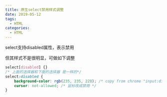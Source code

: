 ```yaml
---
title: 原生select禁用样式调整
date: 2019-05-12
tags:
  - HTML
categories:
  - HTML
---
```


select支持disabled属性，表示禁用

但其样式不是很明显，可做如下调整

 

```css
select[disabled] {} 
/* 上面的选择器和下面的选择器 是一样的*/
select:disabled {
    background-color: rgb(235, 235, 228); /* copy from chrome "input:disabled" user agent stylesheet */
    cursor: not-allowed; /* 鼠标改成禁用 */
}
```